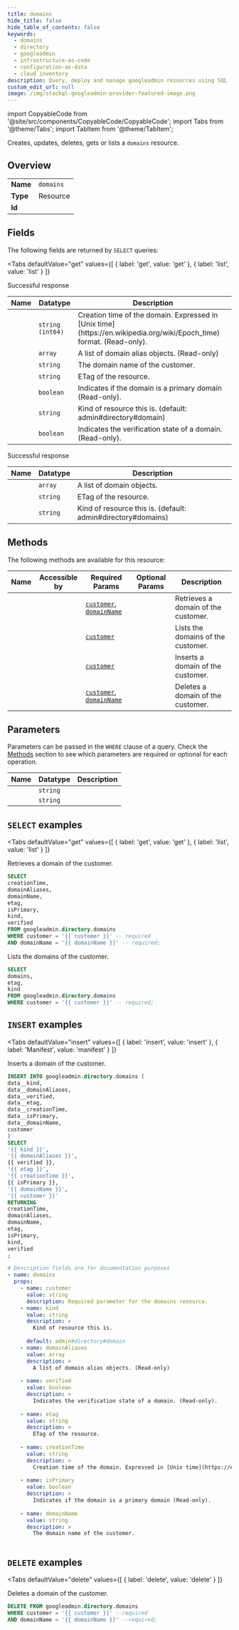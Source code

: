 ```yaml
--- 
title: domains
hide_title: false
hide_table_of_contents: false
keywords:
  - domains
  - directory
  - googleadmin
  - infrastructure-as-code
  - configuration-as-data
  - cloud inventory
description: Query, deploy and manage googleadmin resources using SQL
custom_edit_url: null
image: /img/stackql-googleadmin-provider-featured-image.png
---
```


import CopyableCode from '@site/src/components/CopyableCode/CopyableCode';
import Tabs from '@theme/Tabs';
import TabItem from '@theme/TabItem';

Creates, updates, deletes, gets or lists a <code>domains</code> resource.

## Overview
<table><tbody>
<tr><td><b>Name</b></td><td><code>domains</code></td></tr>
<tr><td><b>Type</b></td><td>Resource</td></tr>
<tr><td><b>Id</b></td><td><CopyableCode code="googleadmin.directory.domains" /></td></tr>
</tbody></table>

## Fields

The following fields are returned by `SELECT` queries:

<Tabs
    defaultValue="get"
    values={[
        { label: 'get', value: 'get' },
        { label: 'list', value: 'list' }
    ]}
>
<TabItem value="get">

Successful response

<table>
<thead>
    <tr>
    <th>Name</th>
    <th>Datatype</th>
    <th>Description</th>
    </tr>
</thead>
<tbody>
<tr>
    <td><CopyableCode code="creationTime" /></td>
    <td><code>string (int64)</code></td>
    <td>Creation time of the domain. Expressed in [Unix time](https://en.wikipedia.org/wiki/Epoch_time) format. (Read-only).</td>
</tr>
<tr>
    <td><CopyableCode code="domainAliases" /></td>
    <td><code>array</code></td>
    <td>A list of domain alias objects. (Read-only)</td>
</tr>
<tr>
    <td><CopyableCode code="domainName" /></td>
    <td><code>string</code></td>
    <td>The domain name of the customer.</td>
</tr>
<tr>
    <td><CopyableCode code="etag" /></td>
    <td><code>string</code></td>
    <td>ETag of the resource.</td>
</tr>
<tr>
    <td><CopyableCode code="isPrimary" /></td>
    <td><code>boolean</code></td>
    <td>Indicates if the domain is a primary domain (Read-only).</td>
</tr>
<tr>
    <td><CopyableCode code="kind" /></td>
    <td><code>string</code></td>
    <td>Kind of resource this is. (default: admin#directory#domain)</td>
</tr>
<tr>
    <td><CopyableCode code="verified" /></td>
    <td><code>boolean</code></td>
    <td>Indicates the verification state of a domain. (Read-only).</td>
</tr>
</tbody>
</table>
</TabItem>
<TabItem value="list">

Successful response

<table>
<thead>
    <tr>
    <th>Name</th>
    <th>Datatype</th>
    <th>Description</th>
    </tr>
</thead>
<tbody>
<tr>
    <td><CopyableCode code="domains" /></td>
    <td><code>array</code></td>
    <td>A list of domain objects.</td>
</tr>
<tr>
    <td><CopyableCode code="etag" /></td>
    <td><code>string</code></td>
    <td>ETag of the resource.</td>
</tr>
<tr>
    <td><CopyableCode code="kind" /></td>
    <td><code>string</code></td>
    <td>Kind of resource this is. (default: admin#directory#domains)</td>
</tr>
</tbody>
</table>
</TabItem>
</Tabs>

## Methods

The following methods are available for this resource:

<table>
<thead>
    <tr>
    <th>Name</th>
    <th>Accessible by</th>
    <th>Required Params</th>
    <th>Optional Params</th>
    <th>Description</th>
    </tr>
</thead>
<tbody>
<tr>
    <td><a href="#get"><CopyableCode code="get" /></a></td>
    <td><CopyableCode code="select" /></td>
    <td><a href="#parameter-customer"><code>customer</code></a>, <a href="#parameter-domainName"><code>domainName</code></a></td>
    <td></td>
    <td>Retrieves a domain of the customer.</td>
</tr>
<tr>
    <td><a href="#list"><CopyableCode code="list" /></a></td>
    <td><CopyableCode code="select" /></td>
    <td><a href="#parameter-customer"><code>customer</code></a></td>
    <td></td>
    <td>Lists the domains of the customer.</td>
</tr>
<tr>
    <td><a href="#insert"><CopyableCode code="insert" /></a></td>
    <td><CopyableCode code="insert" /></td>
    <td><a href="#parameter-customer"><code>customer</code></a></td>
    <td></td>
    <td>Inserts a domain of the customer.</td>
</tr>
<tr>
    <td><a href="#delete"><CopyableCode code="delete" /></a></td>
    <td><CopyableCode code="delete" /></td>
    <td><a href="#parameter-customer"><code>customer</code></a>, <a href="#parameter-domainName"><code>domainName</code></a></td>
    <td></td>
    <td>Deletes a domain of the customer.</td>
</tr>
</tbody>
</table>

## Parameters

Parameters can be passed in the `WHERE` clause of a query. Check the [Methods](#methods) section to see which parameters are required or optional for each operation.

<table>
<thead>
    <tr>
    <th>Name</th>
    <th>Datatype</th>
    <th>Description</th>
    </tr>
</thead>
<tbody>
<tr id="parameter-customer">
    <td><CopyableCode code="customer" /></td>
    <td><code>string</code></td>
    <td></td>
</tr>
<tr id="parameter-domainName">
    <td><CopyableCode code="domainName" /></td>
    <td><code>string</code></td>
    <td></td>
</tr>
</tbody>
</table>

## `SELECT` examples

<Tabs
    defaultValue="get"
    values={[
        { label: 'get', value: 'get' },
        { label: 'list', value: 'list' }
    ]}
>
<TabItem value="get">

Retrieves a domain of the customer.

```sql
SELECT
creationTime,
domainAliases,
domainName,
etag,
isPrimary,
kind,
verified
FROM googleadmin.directory.domains
WHERE customer = '{{ customer }}' -- required
AND domainName = '{{ domainName }}' -- required;
```
</TabItem>
<TabItem value="list">

Lists the domains of the customer.

```sql
SELECT
domains,
etag,
kind
FROM googleadmin.directory.domains
WHERE customer = '{{ customer }}' -- required;
```
</TabItem>
</Tabs>


## `INSERT` examples

<Tabs
    defaultValue="insert"
    values={[
        { label: 'insert', value: 'insert' },
        { label: 'Manifest', value: 'manifest' }
    ]}
>
<TabItem value="insert">

Inserts a domain of the customer.

```sql
INSERT INTO googleadmin.directory.domains (
data__kind,
data__domainAliases,
data__verified,
data__etag,
data__creationTime,
data__isPrimary,
data__domainName,
customer
)
SELECT 
'{{ kind }}',
'{{ domainAliases }}',
{{ verified }},
'{{ etag }}',
'{{ creationTime }}',
{{ isPrimary }},
'{{ domainName }}',
'{{ customer }}'
RETURNING
creationTime,
domainAliases,
domainName,
etag,
isPrimary,
kind,
verified
;
```
</TabItem>
<TabItem value="manifest">

```yaml
# Description fields are for documentation purposes
- name: domains
  props:
    - name: customer
      value: string
      description: Required parameter for the domains resource.
    - name: kind
      value: string
      description: >
        Kind of resource this is.
        
      default: admin#directory#domain
    - name: domainAliases
      value: array
      description: >
        A list of domain alias objects. (Read-only)
        
    - name: verified
      value: boolean
      description: >
        Indicates the verification state of a domain. (Read-only).
        
    - name: etag
      value: string
      description: >
        ETag of the resource.
        
    - name: creationTime
      value: string
      description: >
        Creation time of the domain. Expressed in [Unix time](https://en.wikipedia.org/wiki/Epoch_time) format. (Read-only).
        
    - name: isPrimary
      value: boolean
      description: >
        Indicates if the domain is a primary domain (Read-only).
        
    - name: domainName
      value: string
      description: >
        The domain name of the customer.
        
```
</TabItem>
</Tabs>


## `DELETE` examples

<Tabs
    defaultValue="delete"
    values={[
        { label: 'delete', value: 'delete' }
    ]}
>
<TabItem value="delete">

Deletes a domain of the customer.

```sql
DELETE FROM googleadmin.directory.domains
WHERE customer = '{{ customer }}' --required
AND domainName = '{{ domainName }}' --required;
```
</TabItem>
</Tabs>
